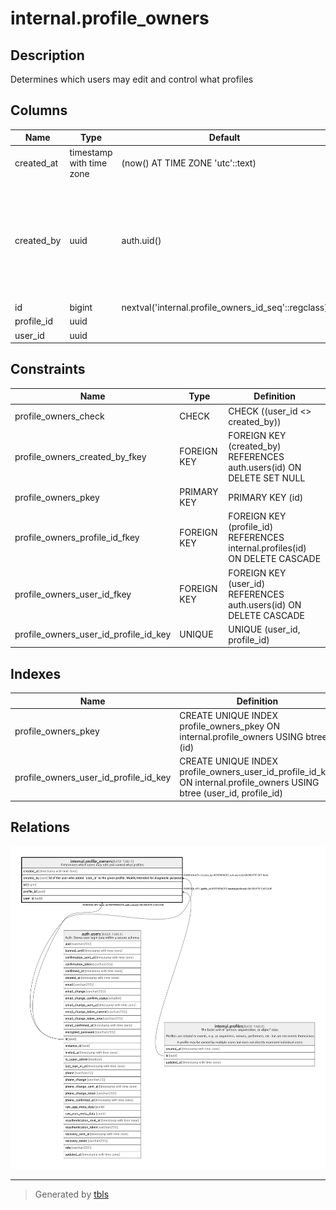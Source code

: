 # internal.profile_owners

## Description

Determines which users may edit and control what profiles

## Columns

| Name | Type | Default | Nullable | Children | Parents | Comment |
| ---- | ---- | ------- | -------- | -------- | ------- | ------- |
| created_at | timestamp with time zone | (now() AT TIME ZONE 'utc'::text) | false |  |  |  |
| created_by | uuid | auth.uid() | true |  | [auth.users](auth.users.md) | Id of the user who added `user_id` to the given profile. Mainly intended for diagnostic purposes |
| id | bigint | nextval('internal.profile_owners_id_seq'::regclass) | false |  |  |  |
| profile_id | uuid |  | false |  | [internal.profiles](internal.profiles.md) |  |
| user_id | uuid |  | false |  | [auth.users](auth.users.md) |  |

## Constraints

| Name | Type | Definition |
| ---- | ---- | ---------- |
| profile_owners_check | CHECK | CHECK ((user_id <> created_by)) |
| profile_owners_created_by_fkey | FOREIGN KEY | FOREIGN KEY (created_by) REFERENCES auth.users(id) ON DELETE SET NULL |
| profile_owners_pkey | PRIMARY KEY | PRIMARY KEY (id) |
| profile_owners_profile_id_fkey | FOREIGN KEY | FOREIGN KEY (profile_id) REFERENCES internal.profiles(id) ON DELETE CASCADE |
| profile_owners_user_id_fkey | FOREIGN KEY | FOREIGN KEY (user_id) REFERENCES auth.users(id) ON DELETE CASCADE |
| profile_owners_user_id_profile_id_key | UNIQUE | UNIQUE (user_id, profile_id) |

## Indexes

| Name | Definition |
| ---- | ---------- |
| profile_owners_pkey | CREATE UNIQUE INDEX profile_owners_pkey ON internal.profile_owners USING btree (id) |
| profile_owners_user_id_profile_id_key | CREATE UNIQUE INDEX profile_owners_user_id_profile_id_key ON internal.profile_owners USING btree (user_id, profile_id) |

## Relations

![er](internal.profile_owners.png)

---

> Generated by [tbls](https://github.com/k1LoW/tbls)
